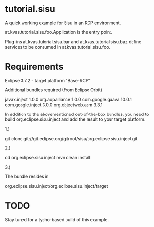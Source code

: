 tutorial.sisu
=============

A quick working example for Sisu in an RCP environment.

at.kvas.tutorial.sisu.foo.Application is the entry point.

Plug-ins at.kvas.tutorial.sisu.bar and at.kvas.tutorial.sisu.baz 
define services to be consumed in at.kvas.tutorial.sisu.foo.

Requirements
============

Eclipse 3.7.2 - target platform "Base-RCP"

Additional bundles required (From Eclipse Orbit)

javax.inject 1.0.0
org.aopalliance 1.0.0
com.google.guava 10.0.1
com.google.inject 3.0.0
org.objectweb.asm 3.3.1

In addition to the abovementioned out-of-the-box bundles,
you need to build org.eclipse.sisu.inject and add the result
to your target platform.

1.)

git clone git://git.eclipse.org/gitroot/sisu/org.eclipse.sisu.inject.git

2.) 

cd org.eclipse.sisu.inject
mvn clean install

3.)

The bundle resides in 

org.eclipse.sisu.inject/org.eclipse.sisu.inject/target

TODO
====

Stay tuned for a tycho-based build of this example.


